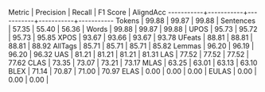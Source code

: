 Metric     | Precision |    Recall |  F1 Score | AligndAcc
-----------+-----------+-----------+-----------+-----------
Tokens     |     99.88 |     99.87 |     99.88 |
Sentences  |     57.35 |     55.40 |     56.36 |
Words      |     99.88 |     99.87 |     99.88 |
UPOS       |     95.73 |     95.72 |     95.73 |     95.85
XPOS       |     93.67 |     93.66 |     93.67 |     93.78
UFeats     |     88.81 |     88.81 |     88.81 |     88.92
AllTags    |     85.71 |     85.71 |     85.71 |     85.82
Lemmas     |     96.20 |     96.19 |     96.20 |     96.32
UAS        |     81.21 |     81.21 |     81.21 |     81.31
LAS        |     77.52 |     77.52 |     77.52 |     77.62
CLAS       |     73.35 |     73.07 |     73.21 |     73.17
MLAS       |     63.25 |     63.01 |     63.13 |     63.10
BLEX       |     71.14 |     70.87 |     71.00 |     70.97
ELAS       |      0.00 |      0.00 |      0.00 |
EULAS      |      0.00 |      0.00 |      0.00 |
